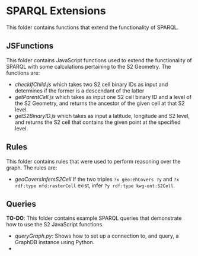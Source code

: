 # SPARQL Extensions

This folder contains functions that extend the functionality of SPARQL.

## JSFunctions
This folder contains JavaScript functions used to extend the functionality of SPARQL with some calculations pertaining to the S2 Geometry. The functions are:
- *checkIfChild.js* which takes two S2 cell binary IDs as input and determines if the former is a descendant of the latter
- *getParentCell.js* which takes as input one S2 cell binary ID and a level of the S2 Geometry, and returns the ancestor of the given cell at that S2 level.
- *getS2BinaryID.js* which takes as input a latitude, longitude and S2 level, and returns the S2 cell that contains the given point at the specified level.

## Rules
This folder contains rules that were used to perform reasoning over the graph. The rules are:
- *geoCoversInfersS2Cell* If the two triples `?x geo:ehCovers ?y` and `?x rdf:type mfd:rasterCell` exist, infer
`?y rdf:type kwg-ont:S2Cell`.

## Queries
**TO-DO**: This folder contains example SPARQL queries that demonstrate how to use the S2 JavaScript functions.
- <i>queryGraph.py</i>: Shows how to set up a connection to, and query, a GraphDB instance using Python.
- 

